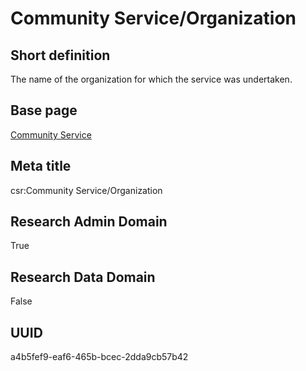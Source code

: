 # Community Service/Organization
## Short definition
The name of the organization for which the service was undertaken.
## Base page
[Community Service](https://github.com/EuroCRIS/CASRAI-Dictionairies/blob/main/Objects/Community%20Service.md)
## Meta title
csr:Community Service/Organization
## Research Admin Domain
True
## Research Data Domain
False
## UUID
a4b5fef9-eaf6-465b-bcec-2dda9cb57b42
